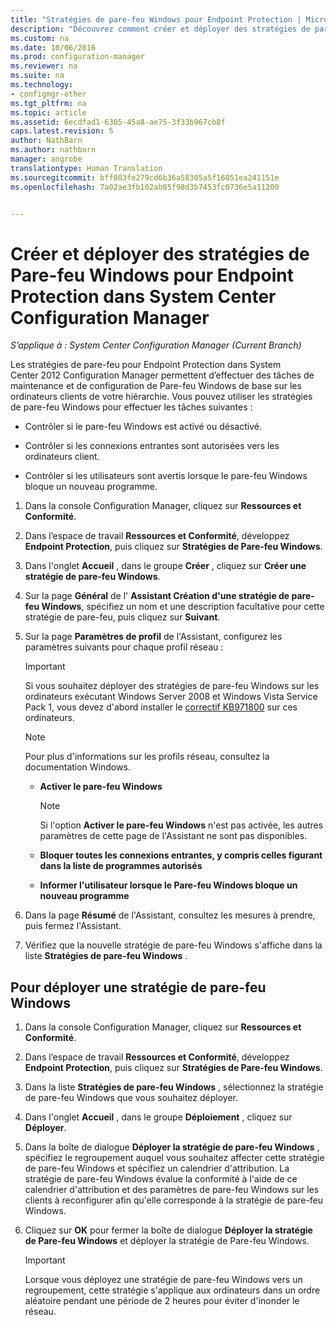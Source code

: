 ```yaml
---
title: "Stratégies de pare-feu Windows pour Endpoint Protection | Microsoft Docs"
description: "Découvrez comment créer et déployer des stratégies de pare-feu pour Endpoint Protection dans System Center 2012 Configuration Manager."
ms.custom: na
ms.date: 10/06/2016
ms.prod: configuration-manager
ms.reviewer: na
ms.suite: na
ms.technology:
- configmgr-other
ms.tgt_pltfrm: na
ms.topic: article
ms.assetid: 6ecdfad1-6305-45a8-ae75-3f33b967cb8f
caps.latest.revision: 5
author: NathBarn
ms.author: nathbarn
manager: angrobe
translationtype: Human Translation
ms.sourcegitcommit: bff083fe279cd6b36a58305a5f16051ea241151e
ms.openlocfilehash: 7a02ae3fb102ab85f98d3b7453fc0736e5a11200


---
```

# <a name="create-and-deploy-windows-firewall-policies-for-endpoint-protection-in-system-center-configuration-manager"></a>Créer et déployer des stratégies de Pare-feu Windows pour Endpoint Protection dans System Center Configuration Manager

*S’applique à : System Center Configuration Manager (Current Branch)*

Les stratégies de pare-feu pour Endpoint Protection dans System Center 2012 Configuration Manager permettent d’effectuer des tâches de maintenance et de configuration de Pare-feu Windows de base sur les ordinateurs clients de votre hiérarchie. Vous pouvez utiliser les stratégies de pare-feu Windows pour effectuer les tâches suivantes :  

-   Contrôler si le pare-feu Windows est activé ou désactivé.  

-   Contrôler si les connexions entrantes sont autorisées vers les ordinateurs client.  

-   Contrôler si les utilisateurs sont avertis lorsque le pare-feu Windows bloque un nouveau programme.  

1.  Dans la console Configuration Manager, cliquez sur **Ressources et Conformité**.  

2.  Dans l’espace de travail **Ressources et Conformité**, développez **Endpoint Protection**, puis cliquez sur **Stratégies de Pare-feu Windows**.  

3.  Dans l'onglet **Accueil** , dans le groupe **Créer** , cliquez sur **Créer une stratégie de pare-feu Windows**.  

4.  Sur la page **Général** de l' **Assistant Création d'une stratégie de pare-feu Windows**, spécifiez un nom et une description facultative pour cette stratégie de pare-feu, puis cliquez sur **Suivant**.  

5.  Sur la page **Paramètres de profil** de l'Assistant, configurez les paramètres suivants pour chaque profil réseau :  

    > [!IMPORTANT]  
    >  Si vous souhaitez déployer des stratégies de pare-feu Windows sur les ordinateurs exécutant Windows Server 2008 et Windows Vista Service Pack 1, vous devez d'abord installer le [correctif KB971800](http://go.microsoft.com/fwlink/p/?LinkId=231239) sur ces ordinateurs.  

    > [!NOTE]  
    >  Pour plus d'informations sur les profils réseau, consultez la documentation Windows.  

    -   **Activer le pare-feu Windows**  

        > [!NOTE]  
        >  Si l'option **Activer le pare-feu Windows** n'est pas activée, les autres paramètres de cette page de l'Assistant ne sont pas disponibles.  

    -   **Bloquer toutes les connexions entrantes, y compris celles figurant dans la liste de programmes autorisés**  

    -   **Informer l'utilisateur lorsque le Pare-feu Windows bloque un nouveau programme**  

6.  Dans la page **Résumé** de l'Assistant, consultez les mesures à prendre, puis fermez l'Assistant.  

7.  Vérifiez que la nouvelle stratégie de pare-feu Windows s'affiche dans la liste **Stratégies de pare-feu Windows** .  

##  <a name="a-namebkmkassigna-to-deploy-a-windows-firewall-policy"></a><a name="BKMK_Assign"></a> Pour déployer une stratégie de pare-feu Windows  

1.  Dans la console Configuration Manager, cliquez sur **Ressources et Conformité**.  

2.  Dans l’espace de travail **Ressources et Conformité**, développez **Endpoint Protection**, puis cliquez sur **Stratégies de Pare-feu Windows**.  

3.  Dans la liste **Stratégies de pare-feu Windows** , sélectionnez la stratégie de pare-feu Windows que vous souhaitez déployer.  

4.  Dans l'onglet **Accueil** , dans le groupe **Déploiement** , cliquez sur **Déployer**.  

5.  Dans la boîte de dialogue **Déployer la stratégie de pare-feu Windows** , spécifiez le regroupement auquel vous souhaitez affecter cette stratégie de pare-feu Windows et spécifiez un calendrier d'attribution. La stratégie de pare-feu Windows évalue la conformité à l'aide de ce calendrier d'attribution et des paramètres de pare-feu Windows sur les clients à reconfigurer afin qu'elle corresponde à la stratégie de pare-feu Windows.  

6.  Cliquez sur **OK** pour fermer la boîte de dialogue **Déployer la stratégie de Pare-feu Windows** et déployer la stratégie de Pare-feu Windows.  

    > [!IMPORTANT]  
    >  Lorsque vous déployez une stratégie de pare-feu Windows vers un regroupement, cette stratégie s'applique aux ordinateurs dans un ordre aléatoire pendant une période de 2 heures pour éviter d'inonder le réseau.



<!--HONumber=Dec16_HO3-->


